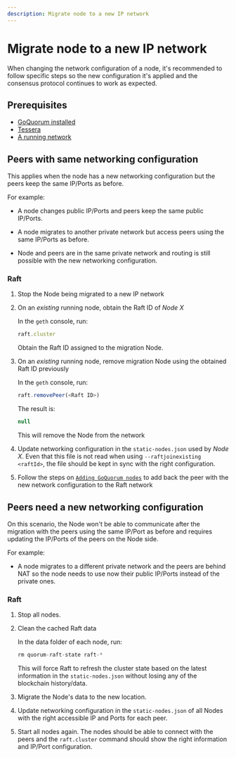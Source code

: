 ```yaml
---
description: Migrate node to a new IP network
---
```


# Migrate node to a new IP network

When changing the network configuration of a node, it's recommended to follow specific steps so the new configuration it's applied and the consensus protocol continues to work as expected.

## Prerequisites

- [GoQuorum installed](../GetStarted/Install.md)
- [Tessera](https://docs.tessera.consensys.net)
- [A running network](../../Tutorials/Create-IBFT-Network.md)

## Peers with same networking configuration

This applies when the node has a new networking configuration but the peers keep the same IP/Ports as before.

For example:

- A node changes public IP/Ports and peers keep the same public IP/Ports.

- A node migrates to another private network but access peers using the same IP/Ports as before.

- Node and peers are in the same private network and routing is still possible with the new networking configuration.

### Raft

1. Stop the Node being migrated to a new IP network

1. On an *existing* running node, obtain the Raft ID of *Node X*

    In the `geth` console, run:

    ```js
    raft.cluster
    ```

    Obtain the Raft ID assigned to the migration Node.

1. On an *existing* running node, remove migration Node using the obtained Raft ID previously

    In the `geth` console, run:

    ```js
    raft.removePeer(<Raft ID>)
    ```

    The result is:

    ```js
    null
    ```

    This will remove the Node from the network

1. Update networking configuration in the `static-nodes.json` used by *Node X*.
    Even that this file is not read when using `--raftjoinexisting <raftId>`, the file should be kept in sync with the right configuration.

1. Follow the steps on [`Adding GoQuorum nodes`](./add_node_examples.md#raft) to add back the peer with the new network configuration to the Raft network

## Peers need a new networking configuration

On this scenario, the Node won't be able to communicate after the migration with the peers using the same IP/Port as before and requires updating the IP/Ports of the peers on the Node side.

For example:

- A node migrates to a different private network and the peers are behind NAT so the node needs to use now their public IP/Ports instead of the private ones.

### Raft

1. Stop all nodes.

1. Clean the cached Raft data

    In the data folder of each node, run:

    ```js
    rm quorum-raft-state raft-*
    ```

    This will force Raft to refresh the cluster state based on the latest information in the `static-nodes.json` without losing any of the blockchain history/data.

1. Migrate the Node's data to the new location.

1. Update networking configuration in the `static-nodes.json` of all Nodes with the right accessible IP and Ports for each peer.

1. Start all nodes again.
    The nodes should be able to connect with the peers and the `raft.cluster` command should show the right information and IP/Port configuration.
